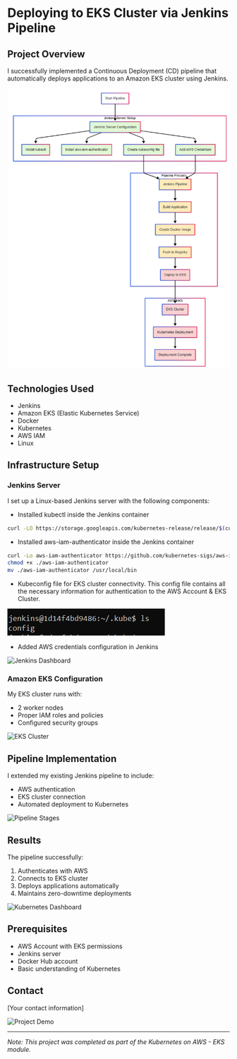 # Deploying to EKS Cluster via Jenkins Pipeline

## Project Overview
I successfully implemented a Continuous Deployment (CD) pipeline that automatically deploys applications to an Amazon EKS cluster using Jenkins.

![Diagram](https://github.com/Princeton45/jenkins-eks-cd-pipeline/blob/main/images/diagram.png)

## Technologies Used
- Jenkins
- Amazon EKS (Elastic Kubernetes Service)
- Docker
- Kubernetes
- AWS IAM
- Linux

## Infrastructure Setup

### Jenkins Server
I set up a Linux-based Jenkins server with the following components:
- Installed kubectl inside the Jenkins container

```bash
curl -LO https://storage.googleapis.com/kubernetes-release/release/$(curl -s https://storage.googleapis.com/kubernetes-release/release/stable.txt)/bin/linux/amd64/kubectl; chmod +x ./kubectl; mv ./kubectl /usr/local/bin/kubectl
```
- Installed aws-iam-authenticator inside the Jenkins container

```bash
curl -Lo aws-iam-authenticator https://github.com/kubernetes-sigs/aws-iam-authenticator/releases/download/v0.6.11/aws-iam-authenticator_0.6.11_linux_amd64
chmod +x ./aws-iam-authenticator
mv ./aws-iam-authenticator /usr/local/bin
```

- Kubeconfig file for EKS cluster connectivity. This config file contains all the necessary information for authentication to the AWS Account & EKS Cluster.

![kube](https://github.com/Princeton45/jenkins-eks-cd-pipeline/blob/main/images/kube.png)
- Added AWS credentials configuration in Jenkins


![Jenkins Dashboard](images/jenkins-dashboard.png)

### Amazon EKS Configuration
My EKS cluster runs with:
- 2 worker nodes
- Proper IAM roles and policies
- Configured security groups

![EKS Cluster](images/eks-cluster.png)

## Pipeline Implementation
I extended my existing Jenkins pipeline to include:
- AWS authentication
- EKS cluster connection
- Automated deployment to Kubernetes

![Pipeline Stages](images/pipeline-stages.png)

## Results
The pipeline successfully:
1. Authenticates with AWS
2. Connects to EKS cluster
3. Deploys applications automatically
4. Maintains zero-downtime deployments

![Kubernetes Dashboard](images/k8s-dashboard.png)

## Prerequisites
- AWS Account with EKS permissions
- Jenkins server
- Docker Hub account
- Basic understanding of Kubernetes

## Contact
[Your contact information]

![Project Demo](images/project-demo.png)

---
*Note: This project was completed as part of the Kubernetes on AWS - EKS module.*